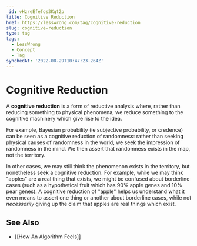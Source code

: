 ```yaml
---
_id: vHzreEfefos3Kqt2p
title: Cognitive Reduction
href: https://lesswrong.com/tag/cognitive-reduction
slug: cognitive-reduction
type: tag
tags:
  - LessWrong
  - Concept
  - Tag
synchedAt: '2022-08-29T10:47:23.264Z'
---
```


# Cognitive Reduction

A **cognitive reduction** is a form of reductive analysis where, rather than reducing something to physical phenomena, we reduce something to the cognitive machinery which give rise to the idea.

For example, Bayesian probability (ie subjective probability, or credence) can be seen as a cognitive reduction of randomness: rather than seeking physical causes of randomness in the world, we seek the impression of randomness in the mind. We then assert that randomness exists in the map, not the territory.

In other cases, we may still think the phenomenon exists in the territory, but nonetheless seek a cognitive reduction. For example, while we may think "apples" are a real thing that exists, we might be confused about borderline cases (such as a hypothetical fruit which has 90% apple genes and 10% pear genes). A cognitive reduction of "apple" helps us understand what it even means to assert one thing or another about borderline cases, while not *necessarily* giving up the claim that apples are real things which exist.

## See Also

- [[How An Algorithm Feels]]
